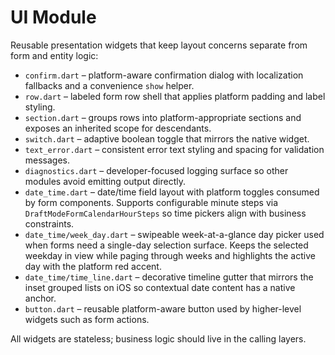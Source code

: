 # UI Module

Reusable presentation widgets that keep layout concerns separate from form and
entity logic:

- `confirm.dart` – platform-aware confirmation dialog with localization
  fallbacks and a convenience `show` helper.
- `row.dart` – labeled form row shell that applies platform padding and label
  styling.
- `section.dart` – groups rows into platform-appropriate sections and exposes an
  inherited scope for descendants.
- `switch.dart` – adaptive boolean toggle that mirrors the native widget.
- `text_error.dart` – consistent error text styling and spacing for validation
  messages.
- `diagnostics.dart` – developer-focused logging surface so other modules avoid
  emitting output directly.
- `date_time.dart` – date/time field layout with platform toggles consumed by
  form components. Supports configurable minute steps via
  `DraftModeFormCalendarHourSteps` so time pickers align with business
  constraints.
- `date_time/week_day.dart` – swipeable week-at-a-glance day picker used when
  forms need a single-day selection surface. Keeps the selected weekday in
  view while paging through weeks and highlights the active day with the
  platform red accent.
- `date_time/time_line.dart` – decorative timeline gutter that mirrors the
  inset grouped lists on iOS so contextual date content has a native anchor.
- `button.dart` – reusable platform-aware button used by higher-level widgets
  such as form actions.

All widgets are stateless; business logic should live in the calling layers.
